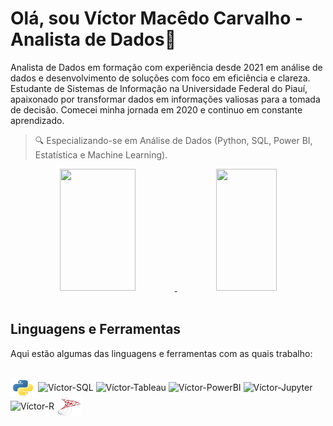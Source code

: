 # Olá, sou Víctor Macêdo Carvalho - Analista de Dados👋

Analista de Dados em formação com experiência desde 2021 em análise de dados e desenvolvimento de soluções com foco em eficiência e clareza. Estudante de Sistemas de Informação na Universidade Federal do Piauí, apaixonado por transformar dados em informações valiosas para a tomada de decisão. Comecei minha jornada em 2020 e continuo em constante aprendizado.

> 🔍 Especializando-se em Análise de Dados (Python, SQL, Power BI, Estatística e Machine Learning).

<div align="center">
  <a href="https://github.com/nomevict">
    <img width="49%" height="195px" src="https://github-readme-stats.vercel.app/api?username=nomevict&show_icons=true&theme=dark" />
    <img width="44%" height="195px" src="https://github-readme-stats.vercel.app/api/top-langs/?username=nomevict&hide_progress=true&theme=dark" /> 
  </a>
</div>

<br>

## Linguagens e Ferramentas

Aqui estão algumas das linguagens e ferramentas com as quais trabalho:

<div style="display: inline_block"><br>
  <img align="center" alt="Víctor-Python" height="30" width="40" src="https://raw.githubusercontent.com/devicons/devicon/master/icons/python/python-original.svg">
  <img align="center" alt="Víctor-SQL" height="30" width="40" src="https://cdn.jsdelivr.net/gh/devicons/devicon/icons/mysql/mysql-original.svg">
  <img align="center" alt="Víctor-Tableau" height="30" width="40" src="https://raw.githubusercontent.com/devicons/devicon/master/icons/tableau/tableau-original.svg">
  <img align="center" alt="Víctor-PowerBI" height="30" width="40" src="https://raw.githubusercontent.com/devicons/devicon/master/icons/powerbi/powerbi-original.svg">
  <img align="center" alt="Víctor-Jupyter" height="30" width="40" src="https://cdn.jsdelivr.net/gh/devicons/devicon/icons/jupyter/jupyter-original.svg">
  <img align="center" alt="Víctor-R" height="30" width="40" src="https://cdn.jsdelivr.net/gh/devicons/devicon/icons/r/r-original.svg">
  <img align="center" alt="Víctor-Excel" height="30" width="40" src="https://raw.githubusercontent.com/devicons/devicon/master/icons/microsoftsqlserver/microsoftsqlserver-original.svg">   
</div>




